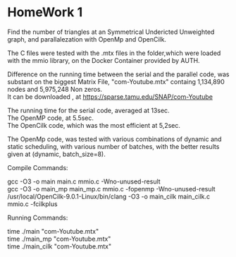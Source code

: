 # HomeWork 1
Find the number of triangles at an Symmetrical Undericted Unweighted graph, and parallalezation with OpenMp and OpenCilk.

The C files were tested with the .mtx files in the folder,which were loaded with the mmio library, on the Docker Container provided by AUTH.

Difference on the running time between the serial and the parallel code, was substant on the biggest Matrix File, "com-Youtube.mtx" containg 1,134,890 nodes and 5,975,248 Non zeros. <br />
It can be downloaded , at https://sparse.tamu.edu/SNAP/com-Youtube <br />

The running time for the serial code, averaged at 13sec. <br />
The OpenMP code, at 5.5sec. <br />
The OpenCilk code, which was the most efficient at 5,2sec. <br />

The OpenMp code, was tested with various combinations of dynamic and static scheduling, with various number of batches, with the better results given at (dynamic,  batch_size=8).
<br />

Compile Commands:

gcc -O3 -o main main.c mmio.c -Wno-unused-result <br />
gcc -O3 -o main_mp main_mp.c mmio.c -fopenmp -Wno-unused-result <br />
/usr/local/OpenCilk-9.0.1-Linux/bin/clang -O3 -o main_cilk main_cilk.c mmio.c -fcilkplus <br />

Running Commands:

time ./main "com-Youtube.mtx" <br />
time ./main_mp "com-Youtube.mtx" <br />
time ./main_cilk "com-Youtube.mtx" <br />

